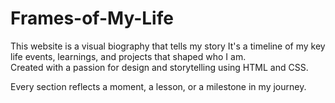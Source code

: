 # Frames-of-My-Life
This website is a visual biography that tells my story 
It's a timeline of my key life events, learnings, and projects that shaped who I am.  
Created with a passion for design and storytelling using HTML and CSS.

Every section reflects a moment, a lesson, or a milestone in my journey.
